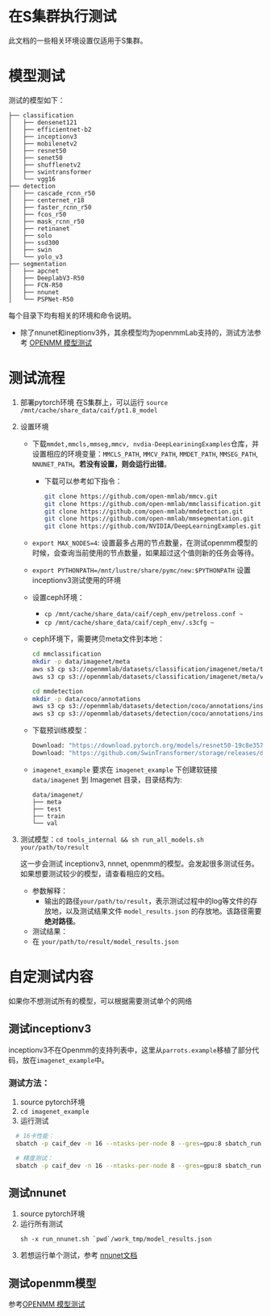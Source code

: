 # 在S集群执行测试
此文档的一些相关环境设置仅适用于S集群。

# 模型测试
测试的模型如下：

```
├── classification
│   ├── densenet121
│   ├── efficientnet-b2
│   ├── inceptionv3
│   ├── mobilenetv2
│   ├── resnet50
│   ├── senet50
│   ├── shufflenetv2
│   ├── swintransformer
│   └── vgg16
├── detection
│   ├── cascade_rcnn_r50
│   ├── centernet_r18
│   ├── faster_rcnn_r50
│   ├── fcos_r50
│   ├── mask_rcnn_r50
│   ├── retinanet
│   ├── solo
│   ├── ssd300
│   ├── swin
│   └── yolo_v3
├── segmentation
│   ├── apcnet
│   ├── DeeplabV3-R50
│   ├── FCN-R50
│   ├── nnunet
│   └── PSPNet-R50

```

每个目录下均有相关的环境和命令说明。


- 除了nnunet和ineptionv3外，其余模型均为openmmLab支持的，测试方法参考 [OPENMM 模型测试](/networks/openmm_readme.md)


# 测试流程

1. 部署pytorch环境
   在S集群上，可以运行 `source /mnt/cache/share_data/caif/pt1.8_model`

2. 设置环境
   - 下载`mmdet,mmcls,mmseg,mmcv, nvdia-DeepLeariningExamples`仓库，并设置相应的环境变量：`MMCLS_PATH`, `MMCV_PATH`, `MMDET_PATH`, `MMSEG_PATH`, `NNUNET_PATH`。**若没有设置，则会运行出错**。
     - 下载可以参考如下指令：
        ```sh
        git clone https://github.com/open-mmlab/mmcv.git
        git clone https://github.com/open-mmlab/mmclassification.git
        git clone https://github.com/open-mmlab/mmdetection.git
        git clone https://github.com/open-mmlab/mmsegmentation.git
        git clone https://github.com/NVIDIA/DeepLearningExamples.git
        ```

   - `export MAX_NODES=4`: 设置最多占用的节点数量，在测试openmm模型的时候，会查询当前使用的节点数量，如果超过这个值则新的任务会等待。

   - `export PYTHONPATH=/mnt/lustre/share/pymc/new:$PYTHONPATH` 设置inceptionv3测试使用的环境

   - 设置ceph环境：
     - `cp /mnt/cache/share_data/caif/ceph_env/petreloss.conf ~`
     - `cp /mnt/cache/share_data/caif/ceph_env/.s3cfg ~`

   - ceph环境下，需要拷贝meta文件到本地：
        ```sh
        cd mmclassification
        mkdir -p data/imagenet/meta
        aws s3 cp s3://openmmlab/datasets/classification/imagenet/meta/train.txt --no-sign-request data/imagenet/meta/train.txt
        aws s3 cp s3://openmmlab/datasets/classification/imagenet/meta/val.txt --no-sign-request data/imagenet/meta/val.txt

        cd mmdetection
        mkdir -p data/coco/annotations
        aws s3 cp s3://openmmlab/datasets/detection/coco/annotations/instances_train2017.json --no-sign-request ./data/coco/annotations
        aws s3 cp s3://openmmlab/datasets/detection/coco/annotations/instances_val2017.json --no-sign-request ./data/coco/annotations
        ```

    - 下载预训练模型：
        ```sh
        Download: "https://download.pytorch.org/models/resnet50-19c8e357.pth" to ~/.cache/torch/hub/checkpoints/resnet50-19c8e357.pth
        Download: "https://github.com/SwinTransformer/storage/releases/download/v1.0.0/swin_tiny_patch4_window7_224.pth" to ~/.cache/torch/hub/checkpoints/swin_tiny_patch4_window7_224.pth
        ```

    - `imagenet_example` 要求在 `imagenet_example` 下创建软链接 `data/imagenet` 到 Imagenet 目录，目录结构为:
        ```
        data/imagenet/
        ├── meta
        ├── test
        ├── train
        └── val
        ```

3. 测试模型：`cd tools_internal && sh run_all_models.sh your/path/to/result`

    这一步会测试 inceptionv3, nnnet, openmm的模型。会发起很多测试任务。如果想要测试较少的模型，请查看相应的文档。

   - 参数解释：
     - 输出的路径`your/path/to/result`，表示测试过程中的log等文件的存放地，以及测试结果文件 `model_results.json` 的存放地。该路径需要**绝对路径**。
   - 测试结果：
    - 在 `your/path/to/result/model_results.json`


# 自定测试内容
如果你不想测试所有的模型，可以根据需要测试单个的网络

## 测试inceptionv3

inceptionv3不在Openmm的支持列表中，这里从`parrots.example`移植了部分代码，放在`imagenet_example`中。

### 测试方法：
1. source pytorch环境
2. `cd imagenet_example`
3. 运行测试
  ```sh
    # 16卡性能：
    sbatch -p caif_dev -n 16 --ntasks-per-node 8 --gres=gpu:8 sbatch_run.sh 1 $result_json

    # 精度测试：
    sbatch -p caif_dev -n 16 --ntasks-per-node 8 --gres=gpu:8 sbatch_run.sh 0 $result_json
  ```

## 测试nnunet
1. source pytorch环境
2. 运行所有测试
    ```
    sh -x run_nnunet.sh `pwd`/work_tmp/model_results.json
    ```
3. 若想运行单个测试，参考 [nnunet文档](/networks/segmentation/nnunet/readme_nv.md)

## 测试openmm模型
参考[OPENMM 模型测试](/openmm_readme.md)